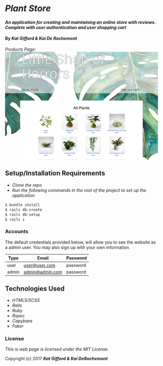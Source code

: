 # _Plant Store_

#### _An application for creating and maintaining an online store with reviews. Complete with user authentication and user shopping cart_

#### By _**Kat Gifford & Kai De Rochemont**_

_Products Page:_
![picture](products-page.png)

## Setup/Installation Requirements

* _Clone the repo_
* _Run the following commands in the root of the project to set up the application_
```
$ bundle install
$ rails db:create
$ rails db:setup
$ rails s
```
### Accounts
The default credentials provided below, will allow you to see the website as a admin user. You may also sign up with your own information.

| Type | Email | Password |
| ---- | ----- | -------- |
| user | user@user.com | password |
| admin | admin@admin.com | password |

## Technologies Used

* _HTML5/SCSS_
* _Rails_
* _Ruby_
* _Rspec_
* _Capybara_
* _Faker_


### License

*This is web page is licensed under the MIT License.*

Copyright (c) 2017 **_Kat Gifford & Kai DeRochemont_**
